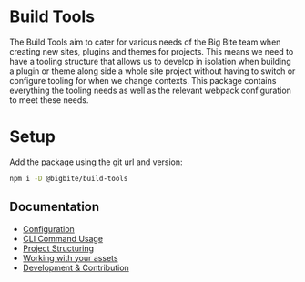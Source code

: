 # Build Tools
The Build Tools aim to cater for various needs of the Big Bite team when creating new sites, plugins and themes for projects. This means we need to have a tooling structure that allows us to develop in isolation when building a plugin or theme along side a whole site project without having to switch or configure tooling for when we change contexts. This package contains everything the tooling needs as well as the relevant webpack configuration to meet these needs.

# Setup
Add the package using the git url and version:

```bash
npm i -D @bigbite/build-tools
```

## Documentation
* [Configuration](https://github.com/bigbite/build-tools/wiki/Config)
* [CLI Command Usage](https://github.com/bigbite/build-tools/wiki/CLI-Command-Usage)
* [Project Structuring](https://github.com/bigbite/build-tools/wiki/Project-Structuring)
* [Working with your assets](https://github.com/bigbite/build-tools/wiki/Working-with-your-assets)
* [Development & Contribution](https://github.com/bigbite/build-tools/wiki/Development-&-Contribution)
